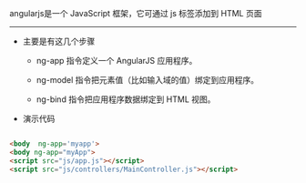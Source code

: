 angularjs是一个 JavaScript 框架，它可通过 js 标签添加到 HTML 页面

----

* 主要是有这几个步骤
  
  * ng-app 指令定义一个 AngularJS 应用程序。

  * ng-model 指令把元素值（比如输入域的值）绑定到应用程序。

  * ng-bind 指令把应用程序数据绑定到 HTML 视图。

* 演示代码

```html

<body  ng-app='myapp'>
<body ng-app="myApp">
<script src="js/app.js"></script>
<script src="js/controllers/MainController.js"></script>
```

